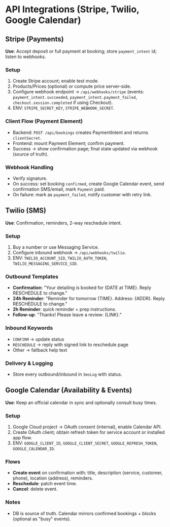 # API Integrations (Stripe, Twilio, Google Calendar)

## Stripe (Payments)
**Use**: Accept deposit or full payment at booking; store `payment_intent` id; listen to webhooks.

### Setup
1. Create Stripe account; enable test mode.
2. Products/Prices (optional) or compute price server-side.
3. Configure webhook endpoint → `/api/webhooks/stripe` (events: `payment_intent.succeeded`, `payment_intent.payment_failed`, `checkout.session.completed` if using Checkout).
4. ENV: `STRIPE_SECRET_KEY`, `STRIPE_WEBHOOK_SECRET`.

### Client Flow (Payment Element)
- Backend: `POST /api/bookings` creates PaymentIntent and returns `clientSecret`.
- Frontend: mount Payment Element; confirm payment.
- Success → show confirmation page; final state updated via webhook (source of truth).

### Webhook Handling
- Verify signature.
- On success: set booking `confirmed`, create Google Calendar event, send confirmation SMS/email, mark `Payment` paid.
- On failure: mark as `payment_failed`, notify customer with retry link.

## Twilio (SMS)
**Use**: Confirmation, reminders, 2-way reschedule intent.

### Setup
1. Buy a number or use Messaging Service.
2. Configure inbound webhook → `/api/webhooks/twilio`.
3. ENV: `TWILIO_ACCOUNT_SID`, `TWILIO_AUTH_TOKEN`, `TWILIO_MESSAGING_SERVICE_SID`.

### Outbound Templates
- **Confirmation**: "Your detailing is booked for {DATE at TIME}. Reply RESCHEDULE to change."
- **24h Reminder**: "Reminder for tomorrow {TIME}. Address: {ADDR}. Reply RESCHEDULE to change."
- **2h Reminder**: quick reminder + prep instructions.
- **Follow-up**: "Thanks! Please leave a review: {LINK}."

### Inbound Keywords
- `CONFIRM` → update status
- `RESCHEDULE` → reply with signed link to reschedule page
- Other → fallback help text

### Delivery & Logging
- Store every outbound/inbound in `SmsLog` with status.

## Google Calendar (Availability & Events)
**Use**: Keep an official calendar in sync and optionally consult busy times.

### Setup
1. Google Cloud project → OAuth consent (internal), enable Calendar API.
2. Create OAuth client; obtain refresh token for service account or installed app flow.
3. ENV: `GOOGLE_CLIENT_ID`, `GOOGLE_CLIENT_SECRET`, `GOOGLE_REFRESH_TOKEN`, `GOOGLE_CALENDAR_ID`.

### Flows
- **Create event** on confirmation with: title, description (service, customer, phone), location (address), reminders.
- **Reschedule**: patch event time.
- **Cancel**: delete event.

### Notes
- DB is source of truth. Calendar mirrors confirmed bookings + blocks (optional as "busy" events).